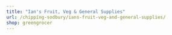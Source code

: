 ```yaml
---
title: "Ian's Fruit, Veg & General Supplies"
url: /chipping-sodbury/ians-fruit-veg-and-general-supplies/
shop: greengrocer
---
```

